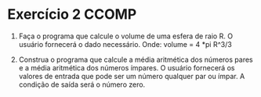 # Exercício 2 CCOMP
1. Faça o programa que calcule o volume de uma esfera de raio R. O usuário fornecerá o dado necessário.          Onde:	 volume = 4 *pi R^3/3

2. Construa o programa que calcule a média aritmética dos números pares e a média aritmética dos números ímpares. O usuário fornecerá os valores de entrada que pode ser um número qualquer par ou ímpar. A condição de saída será o número zero. 
